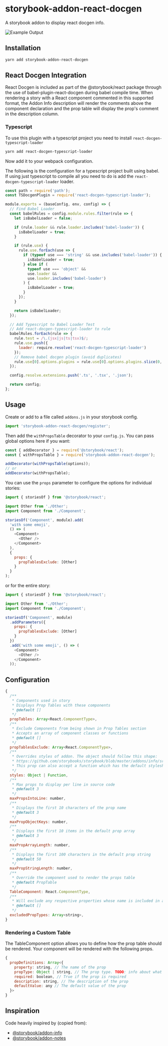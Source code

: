 # storybook-addon-react-docgen

A storybook addon to display react docgen info.

![Example Output](./example.png)

## Installation

```sh
yarn add storybook-addon-react-docgen
```

## React Docgen Integration

React Docgen is included as part of the @storybook/react package through the use of babel-plugin-react-docgen during babel compile time. When rendering a story with a React component commented in this supported format, the Addon Info description will render the comments above the component declaration and the prop table will display the prop's comment in the description column.

### Typescript

To use this plugin with a typescript project you need to install `react-docgen-typescript-loader`

```sh
yarn add react-docgen-typescript-loader
```

Now add it to your webpack configuration.

The following is the configuration for a typescript project built using babel. If using just typescript to compile all you need to do is add the `react-docgen-typescript-loader` loader.

```js
const path = require('path');
const TSDocgenPlugin = require('react-docgen-typescript-loader');

module.exports = (baseConfig, env, config) => {
  // Find Babel Loader
  const babelRules = config.module.rules.filter(rule => {
    let isBabelLoader = false;

    if (rule.loader && rule.loader.includes('babel-loader')) {
      isBabelLoader = true;
    }

    if (rule.use) {
      rule.use.forEach(use => {
        if (typeof use === 'string' && use.includes('babel-loader')) {
          isBabelLoader = true;
        } else if (
          typeof use === 'object' &&
          use.loader &&
          use.loader.includes('babel-loader')
        ) {
          isBabelLoader = true;
        }
      });
    }

    return isBabelLoader;
  });

  // Add Typescript to Babel Loader Test
  // Add react-docgen-typescript-loader to rule
  babelRules.forEach(rule => {
    rule.test = /\.(jsx|js|ts|tsx)$/;
    rule.use.push({
      loader: require.resolve('react-docgen-typescript-loader')
    });
    // Remove babel docgen plugin (avoid duplicates)
    rule.use[0].options.plugins = rule.use[0].options.plugins.slice(0, 3);
  });

  config.resolve.extensions.push('.ts', '.tsx', '.json');

  return config;
};
```

## Usage

Create or add to a file called `addons.js` in your storybook config.

```js
import 'storybook-addon-react-docgen/register';
```

Then add the `withPropsTable` decorator to your `config.js`. You can pass global options here if you want:

```js
const { addDecorator } = require('@storybook/react');
const { withPropsTable } = require('storybook-addon-react-docgen');

addDecorator(withPropsTable(options));
// or
addDecorator(withPropsTable);
```

You can use the `props` parameter to configure the options for individual stories:

```js
import { storiesOf } from '@storybook/react';

import Other from './Other';
import Component from './Component';

storiesOf('Component', module).add(
  'with some emoji',
  () => (
    <Component>
      <Other />
    </Component>
  ),
  {
    props: {
      propTablesExclude: [Other]
    }
  }
);
```

or for the entire story:

```js
import { storiesOf } from '@storybook/react';

import Other from './Other';
import Component from './Component';

storiesOf('Component', module)
  .addParameters({
    props: {
      propTablesExclude: [Other]
    }
  })
  .add('with some emoji', () => (
    <Component>
      <Other />
    </Component>
  ));
```

## Configuration

```js
{
  /**
   * Components used in story
   * Displays Prop Tables with these components
   * @default []
   */
  propTables: Array<React.ComponentType>,
  /**
   * Exclude Components from being shown in Prop Tables section
   * Accepts an array of component classes or functions
   * @default []
   */
  propTablesExclude: Array<React.ComponentType>,
  /**
   * Overrides styles of addon. The object should follow this shape:
   * https://github.com/storybooks/storybook/blob/master/addons/info/src/components/Story.js#L19.
   * This prop can also accept a function which has the default stylesheet passed as an argument
   */
  styles: Object | Function,
  /**
   * Max props to display per line in source code
   * @default 3
   */
  maxPropsIntoLine: number,
  /**
   * Displays the first 10 characters of the prop name
   * @default 3
   */
  maxPropObjectKeys: number,
  /**
   * Displays the first 10 items in the default prop array
   * @default 3
   */
  maxPropArrayLength: number,
  /**
   * Displays the first 100 characters in the default prop string
   * @default 50
   */
  maxPropStringLength: number,
  /**
   * Override the component used to render the props table
   * @default PropTable
   */
  TableComponent: React.ComponentType,
  /**
   * Will exclude any respective properties whose name is included in array
   * @default []
   */
  excludedPropTypes: Array<string>,
}
```

### Rendering a Custom Table

The TableComponent option allows you to define how the prop table should be rendered. Your component will be rendered with the following props.

```js
{
  propDefinitions: Array<{
    property: string, // The name of the prop
    propType: Object | string, // The prop type. TODO: info about what this object is...
    required: boolean, // True if the prop is required
    description: string, // The description of the prop
    defaultValue: any // The default value of the prop
  }>
}
```

## Inspiration

Code heavily inspired by (copied from):

- [@storybook/addon-info](https://www.npmjs.com/package/@storybook/addon-info)
- [@storybook/addon-notes](https://www.npmjs.com/package/@storybook/addon-notes)
